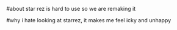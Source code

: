 #about
star rez is hard to use so we are remaking it

#why
i hate looking at starrez, it makes me feel icky and unhappy
